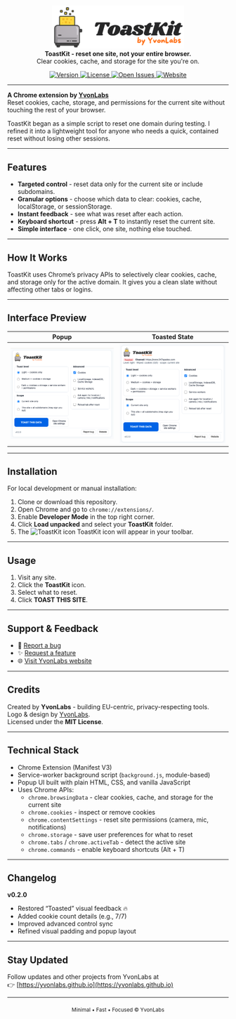 <p align="center">
  <img src="images/toastkit_sidebar_logo.png" alt="ToastKit logo" width="300"><br>
  <b>ToastKit - reset one site, not your entire browser.</b><br>Clear cookies, cache, and storage for the site you're on.
</p>

<p align="center">
  <a href="https://github.com/YvonLabs/toastkit/releases">
    <img src="https://img.shields.io/badge/version-0.2.0-blue.svg?style=flat-square" alt="Version">
  </a>
  <a href="https://github.com/YvonLabs/toastkit/blob/main/LICENSE">
    <img src="https://img.shields.io/badge/license-MIT-green.svg?style=flat-square" alt="License">
  </a>
  <a href="https://github.com/YvonLabs/toastkit/issues">
    <img src="https://img.shields.io/github/issues/YvonLabs/toastkit?style=flat-square" alt="Open Issues">
  </a>
  <a href="https://yvonlabs.github.io">
    <img src="https://img.shields.io/badge/website-yvonlabs.github.io-1E90FF?style=flat-square" alt="Website">
  </a>
</p>

---

**A Chrome extension by [YvonLabs](https://yvonlabs.github.io)**  
Reset cookies, cache, storage, and permissions for the current site without touching the rest of your browser.

ToastKit began as a simple script to reset one domain during testing. I refined it into a lightweight tool for anyone who needs a quick, contained reset without losing other sessions.

---

## Features
- **Targeted control** - reset data only for the current site or include subdomains.
- **Granular options** - choose which data to clear: cookies, cache, localStorage, or sessionStorage.
- **Instant feedback** - see what was reset after each action.
- **Keyboard shortcut** - press **Alt + T** to instantly reset the current site.  
- **Simple interface** - one click, one site, nothing else touched.

---

## How It Works
ToastKit uses Chrome’s privacy APIs to selectively clear cookies, cache, and storage only for the active domain. It gives you a clean slate without affecting other tabs or logins.

---

## Interface Preview
| Popup | Toasted State |
|:--:|:--:|
| ![ToastKit Popup Screenshot](images/toastkit.png) | ![Toasted State Example](images/toasted.png) |

---

## Installation
For local development or manual installation:

1. Clone or download this repository.  
2. Open Chrome and go to `chrome://extensions/`.  
3. Enable **Developer Mode** in the top right corner.  
4. Click **Load unpacked** and select your **ToastKit** folder.  
5. The <img src="images/toast48.png" alt="ToastKit icon" width="20" style="vertical-align: text-bottom;"> ToastKit icon will appear in your toolbar.

---

## Usage
1. Visit any site.  
2. Click the **ToastKit** icon.
3. Select what to reset.  
4. Click **TOAST THIS SITE**.

---

## Support & Feedback
- 🐞 [Report a bug](https://github.com/YvonLabs/toastkit/issues/new?template=bug_report.md)
- ✨ [Request a feature](https://github.com/YvonLabs/toastkit/issues/new?template=feature_request.md)
- 🌐 [Visit YvonLabs website](https://yvonlabs.github.io)

---

## Credits
Created by **YvonLabs** - building EU-centric, privacy-respecting tools.  
Logo & design by [YvonLabs](https://yvonlabs.github.io).  
Licensed under the **MIT License**.

---

## Technical Stack
- Chrome Extension (Manifest V3)  
- Service-worker background script (`background.js`, module-based)  
- Popup UI built with plain HTML, CSS, and vanilla JavaScript  
- Uses Chrome APIs:  
  - `chrome.browsingData` - clear cookies, cache, and storage for the current site  
  - `chrome.cookies` - inspect or remove cookies  
  - `chrome.contentSettings` - reset site permissions (camera, mic, notifications)  
  - `chrome.storage` - save user preferences for what to reset  
  - `chrome.tabs` / `chrome.activeTab` - detect the active site  
  - `chrome.commands` - enable keyboard shortcuts (Alt + T)

---

## Changelog
**v0.2.0**
- Restored “Toasted” visual feedback 🔥  
- Added cookie count details (e.g., 7/7)  
- Improved advanced control sync  
- Refined visual padding and popup layout  

---

## Stay Updated
Follow updates and other projects from YvonLabs at  
👉 [https://yvonlabs.github.io](https://yvonlabs.github.io)

---

<p align="center">
  <sub>Minimal • Fast • Focused © YvonLabs</sub>
</p>
